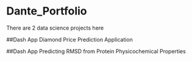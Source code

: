 # Dante_Portfolio

There are 2 data science projects here

##Dash App Diamond Price Prediction Application

##Dash App Predicting RMSD from Protein Physicochemical Properties

